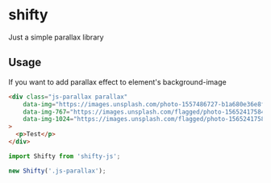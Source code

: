 # shifty
Just a simple parallax library

## Usage

If you want to add parallax effect to element's background-image

```html
<div class="js-parallax parallax" 
    data-img="https://images.unsplash.com/photo-1557486727-b1a680e36e8f?crop=entropy&cs=tinysrgb&fit=crop&fm=jpg&h=900&ixid=eyJhcHBfaWQiOjF9&ixlib=rb-1.2.1&q=80&w=1600"
    data-img-767="https://images.unsplash.com/flagged/photo-1565241758499-3bf9d63d9094?ixlib=rb-1.2.1&ixid=eyJhcHBfaWQiOjEyMDd9&auto=format&fit=crop&w=1834&q=80"
    data-img-1024="https://images.unsplash.com/flagged/photo-1565241758499-3bf9d63d9094?ixlib=rb-1.2.1&ixid=eyJhcHBfaWQiOjEyMDd9&auto=format&fit=crop&w=1834&q=80"
>
  <p>Test</p>
</div>
```

```js
import Shifty from 'shifty-js';

new Shifty('.js-parallax');
```
